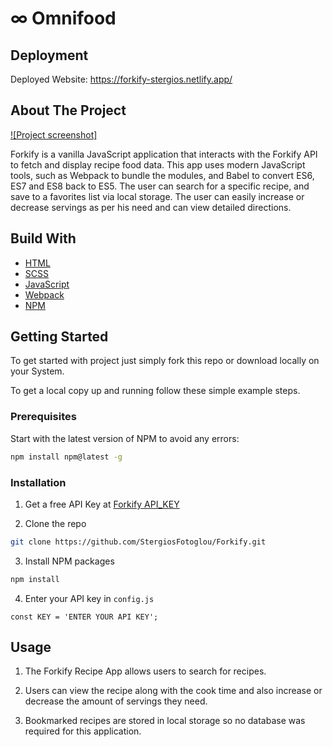 # ∞ Omnifood

## Deployment

Deployed Website: https://forkify-stergios.netlify.app/

## About The Project

[![Project screenshot]](/src/img/forkify.PNG)

Forkify is a vanilla JavaScript application that interacts with the Forkify API to fetch and display recipe food data. This app uses modern JavaScript tools, such as Webpack to bundle the modules, and Babel to convert ES6, ES7 and ES8 back to ES5. The user can search for a specific recipe, and save to a favorites list via local storage. The user can easily increase or decrease
servings as per his need and can view detailed directions.

## Build With

- [HTML](https://developer.mozilla.org/en-US/docs/Web/HTML)
- [SCSS](https://sass-lang.com/)
- [JavaScript](https://developer.mozilla.org/en-US/docs/Web/javascript)
- [Webpack](https://webpack.js.org/)
- [NPM](https://www.npmjs.com/)

## Getting Started

To get started with project just simply fork this repo or download locally on your System.

To get a local copy up and running follow these simple example steps.

### Prerequisites

Start with the latest version of NPM to avoid any errors:

```sh
npm install npm@latest -g
```

### Installation

1. Get a free API Key at [Forkify API_KEY](https://forkify-api.herokuapp.com/v2)

2. Clone the repo

```sh
git clone https://github.com/StergiosFotoglou/Forkify.git
```

3. Install NPM packages

```sh
npm install
```

4. Enter your API key in `config.js`

```JS
const KEY = 'ENTER YOUR API KEY';
```

## Usage

1. The Forkify Recipe App allows users to search for recipes.

2. Users can view the recipe along with the cook time and also
   increase or decrease the amount of servings they need.

3. Bookmarked recipes are stored in local storage so no database was
   required for this application.
